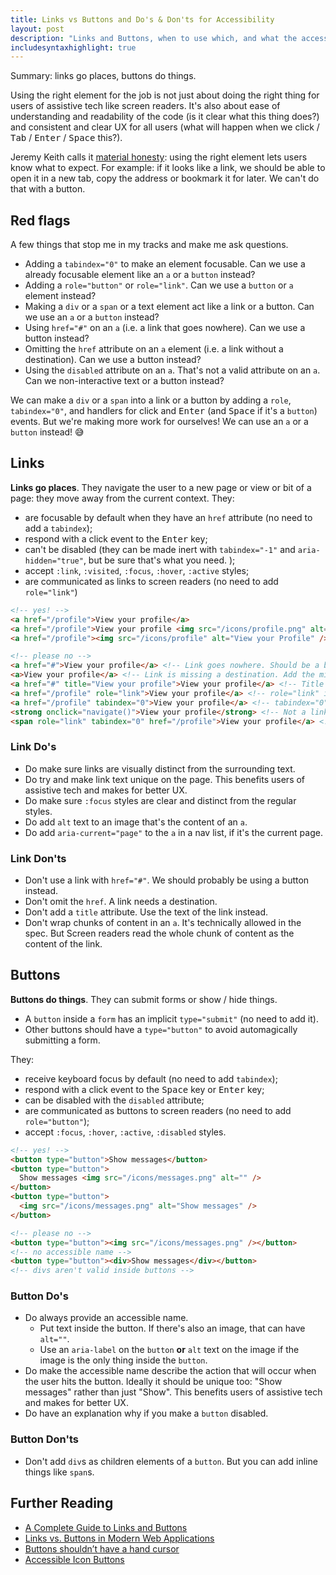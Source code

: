 ```yaml
---
title: Links vs Buttons and Do's & Don'ts for Accessibility
layout: post
description: "Links and Buttons, when to use which, and what the accessibility implications are."
includesyntaxhighlight: true
---
```


Summary: links go places, buttons do things.

Using the right element for the job is not just about doing the right thing for users of assistive tech like screen readers. It's also about ease of understanding and readability of the code (is it clear what this thing does?) and consistent and clear UX for all users (what will happen when we click / <kbd>Tab</kbd> / <kbd>Enter</kbd> / <kbd>Space</kbd> this?).

Jeremy Keith calls it [material honesty](https://resilientwebdesign.com/chapter2/): using the right element lets users know what to expect. For example: if it looks like a link, we should be able to open it in a new tab, copy the address or bookmark it for later. We can't do that with a button.

## Red flags

A few things that stop me in my tracks and make me ask questions.

- Adding a `tabindex="0"` to make an element focusable. Can we use a already focusable element like an `a` or a `button` instead?
- Adding a `role="button"` or `role="link"`. Can we use a `button` or `a` element instead?
- Making a `div` or a `span` or a text element act like a link or a button. Can we use an `a` or a `button` instead?
- Using `href="#"` on an `a` (i.e. a link that goes nowhere). Can we use a button instead?
- Omitting the `href` attribute on an `a` element (i.e. a link without a destination). Can we use a button instead?
- Using the `disabled` attribute on an `a`. That's not a valid attribute on an `a`. Can we non-interactive text or a button instead?

We can make a `div` or a `span` into a link or a button by adding a `role`, `tabindex="0"`, and handlers for click and <kbd>Enter</kbd> (and <kbd>Space</kbd> if it's a `button`) events. But we're making more work for ourselves! We can use an `a` or a `button` instead! 😅

## Links

**Links go places**. They navigate the user to a new page or view or bit of a page: they move away from the current context. They:

- are focusable by default when they have an `href` attribute (no need to add a `tabindex`);
- respond with a click event to the <kbd>Enter</kbd> key;
- can't be disabled (they can be made inert with `tabindex="-1"` and `aria-hidden="true"`, but be sure that's what you need. );
- accept `:link`, `:visited`, `:focus`, `:hover`, `:active` styles;
- are communicated as links to screen readers (no need to add `role="link"`)

```html
<!-- yes! -->
<a href="/profile">View your profile</a>
<a href="/profile">View your profile <img src="/icons/profile.png" alt="" /></a>
<a href="/profile"><img src="/icons/profile" alt="View your Profile" /></a>

<!-- please no -->
<a href="#">View your profile</a> <!-- Link goes nowhere. Should be a button? -->
<a>View your profile</a> <!-- Link is missing a destination. Add the missing href. -->
<a href="#" title="View your profile">View your profile</a> <!-- Title is redundant. Remove it! -->
<a href="/profile" role="link">View your profile</a> <!-- role="link" is redundant. Remove it! -->
<a href="/profile" tabindex="0">View your profile</a> <!-- tabindex="0" is redundant. Remove it! -->
<strong onclick="navigate()">View your profile</strong> <!-- Not a link! Use an a[href] instead. -->
<span role="link" tabindex="0" href="/profile">View your profile</a> <!-- Faking a link. Use an a[href] instead. -->
```

### Link Do's

- Do make sure links are visually distinct from the surrounding text.
- Do try and make link text unique on the page. This benefits users of assistive tech and makes for better UX.
- Do make sure `:focus` styles are clear and distinct from the regular styles.
- Do add `alt` text to an image that's the content of an `a`.
- Do add `aria-current="page"` to the `a` in a nav list, if it's the current page.

### Link Don'ts

- Don't use a link with `href="#"`. We should probably be using a button instead.
- Don't omit the `href`. A link needs a destination.
- Don't add a `title` attribute. Use the text of the link instead.
- Don't wrap chunks of content in an `a`. It's technically allowed in the spec. But Screen readers read the whole chunk of content as the content of the link.

## Buttons

**Buttons do things**. They can submit forms or show / hide things.

- A `button` inside a `form` has an implicit `type="submit"` (no need to add it).
- Other buttons should have a `type="button"` to avoid automagically submitting a form.

They:

- receive keyboard focus by default (no need to add `tabindex`);
- respond with a click event to the <kbd>Space</kbd> key or <kbd>Enter</kbd> key;
- can be disabled with the `disabled` attribute;
- are communicated as buttons to screen readers (no need to add `role="button"`);
- accept `:focus`, `:hover`, `:active`, `:disabled` styles.

```html
<!-- yes! -->
<button type="button">Show messages</button>
<button type="button">
  Show messages <img src="/icons/messages.png" alt="" />
</button>
<button type="button">
  <img src="/icons/messages.png" alt="Show messages" />
</button>

<!-- please no -->
<button type="button"><img src="/icons/messages.png" /></button>
<!-- no accessible name -->
<button type="button"><div>Show messages</div></button>
<!-- divs aren't valid inside buttons -->
```

### Button Do's

- Do always provide an accessible name.
  - Put text inside the button. If there's also an image, that can have `alt=""`.
  - Use an `aria-label` on the `button` **or** `alt` text on the image if the image is the only thing inside the `button`.
- Do make the accessible name describe the action that will occur when the user hits the button. Ideally it should be unique too: "Show messages" rather than just "Show". This benefits users of assistive tech and makes for better UX.
- Do have an explanation why if you make a `button` disabled.

### Button Don'ts

- Don't add `div`s as children elements of a `button`. But you can add inline things like `span`s.

## Further Reading

- [A Complete Guide to Links and Buttons](https://css-tricks.com/a-complete-guide-to-links-and-buttons/)
- [Links vs. Buttons in Modern Web Applications](https://marcysutton.com/links-vs-buttons-in-modern-web-applications)
- [Buttons shouldn’t have a hand cursor](https://medium.com/simple-human/buttons-shouldnt-have-a-hand-cursor-b11e99ca374b)
- [Accessible Icon Buttons](https://www.sarasoueidan.com/blog/accessible-icon-buttons/)
